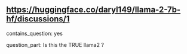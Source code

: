 ## https://huggingface.co/daryl149/llama-2-7b-hf/discussions/1

contains_question: yes

question_part: Is this the TRUE llama2 ?
